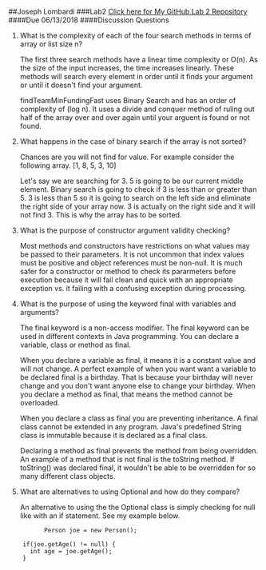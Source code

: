 ##Joseph Lombardi
###Lab2
[Click here for My GitHub Lab 2 Repository](https://github.com/jmlombardi/Lab2-JosephLombardi)
####Due 06/13/2018
####Discussion Questions



1. What is the complexity of each of the four search methods in terms of array or list size n?

	The first three search methods have a linear time complexity or O(n). As the size of the input increases, the time increases linearly. These methods will search every element in order until it finds your argument or until it doesn't find your argument.

    findTeamMinFundingFast uses Binary Search and has an order of complexity of (log n). It uses a divide and conquer method of ruling out half of the array over and over again until your arguent is found or not found.
	

2. What happens in the case of binary search if the array is not sorted?

    Chances are you will not find for value. For example consider the following array.
    [1, 8, 5, 3, 10]

    Let's say we are searching for 3. 5 is going to be our current middle element. Binary search is going to check if 3 is less than or greater than 5. 3 is less than 5 so it is going to search on the left side and eliminate the right side of your array now. 3 is actually on the right side and it will not find 3. This is why the array has to be sorted.

3. What is the purpose of constructor argument validity checking?
    
    Most methods and constructors have restrictions on what values may be passed to their parameters. It is not uncommon that index values must be positive and object references must be non-null. It is much safer for a constructor or method to check its pararmeters before execution because it will fail clean and quick with an appropriate exception vs. it failing with a confusing exception during processing.

4.  What is the purpose of using the keyword final with variables and arguments?


    The final keyword is a non-access modifier.  The final keyword can be used in different contexts in Java programming. You can declare a variable, class or method as final. 
 
    When you declare a variable as final, it means it is a constant value and will not change. A perfect example of when you want want a variable to be declared final is a birthday. That is because your birthday will never change and you don't want anyone else to change your birthday. When you declare a method as final, that means the method cannot be overloaded.

    When you declare a class as final you are preventing inheritance. A final class cannot be extended in any program. Java's predefined String class is immutable because it is declared as a final class.

    Declaring a method as final prevents the method from being overridden. An example of a method that is not final is the toString method. If toString() was declared final, it wouldn't be able to be overridden for so many different class objects.


5. What are alternatives to using Optional and how do they compare?
   
    An alternative to using the the Optional class is simply checking for null like with an if statement. See my example below.

  ```
            Person joe = new Person();
  ```

        if(joe.getAge() != null) {
          int age = joe.getAge();
        }
